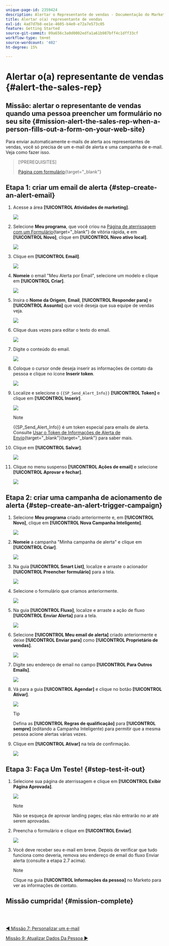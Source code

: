 ```yaml
---
unique-page-id: 2359424
description: Alertar o Representante de vendas - Documentação do Marketo - Documentação do produto
title: Alertar o(a) representante de vendas
exl-id: 4ad7d7b8-ee1e-4605-b4e0-e72a7e573c05
feature: Getting Started
source-git-commit: 09a656c3a0d0002edfa1a61b987bff4c1dff33cf
workflow-type: tm+mt
source-wordcount: '402'
ht-degree: 15%

---
```


# Alertar o(a) representante de vendas {#alert-the-sales-rep}

## Missão: alertar o representante de vendas quando uma pessoa preencher um formulário no seu site {#mission-alert-the-sales-rep-when-a-person-fills-out-a-form-on-your-web-site}

Para enviar automaticamente e-mails de alerta aos representantes de vendas, você só precisa de um e-mail de alerta e uma campanha de e-mail. Veja como fazer isso.

>[!PREREQUISITES]
>
>[Página com formulário](/help/marketo/getting-started/quick-wins/landing-page-with-a-form.md){target="_blank"}

## Etapa 1: criar um email de alerta {#step-create-an-alert-email}

1. Acesse a área **[!UICONTROL Atividades de marketing]**.

   ![](assets/alert-the-sales-rep-1.png)

1. Selecione **Meu programa**, que você criou na [Página de aterrissagem com um Formulário](/help/marketo/getting-started/quick-wins/landing-page-with-a-form.md){target="_blank"} de vitória rápida, e em **[!UICONTROL Novo]**, clique em **[!UICONTROL Novo ativo local]**.

   ![](assets/alert-the-sales-rep-2.png)

1. Clique em **[!UICONTROL Email]**.

   ![](assets/alert-the-sales-rep-3.png)

1. **Nomeie** o email &quot;Meu Alerta por Email&quot;, selecione um modelo e clique em **[!UICONTROL Criar]**.

   ![](assets/alert-the-sales-rep-4.png)

1. Insira o **Nome da Origem**, **Email**, **[!UICONTROL Responder para]** e **[!UICONTROL Assunto]** que você deseja que sua equipe de vendas veja.

   ![](assets/alert-the-sales-rep-5.png)

1. Clique duas vezes para editar o texto do email.

   ![](assets/alert-the-sales-rep-6.png)

1. Digite o conteúdo do email.

   ![](assets/alert-the-sales-rep-7.png)

1. Coloque o cursor onde deseja inserir as informações de contato da pessoa e clique no ícone **Inserir token**.

   ![](assets/alert-the-sales-rep-8.png)

1. Localize e selecione o `{{SP_Send_Alert_Info}}` **[!UICONTROL Token]** e clique em **[!UICONTROL Inserir]**.

   ![](assets/alert-the-sales-rep-9.png)

   >[!NOTE]
   >
   >{{SP_Send_Alert_Info}} é um token especial para emails de alerta. Consulte [Usar o Token de Informações de Alerta de Envio](/help/marketo/product-docs/email-marketing/general/using-tokens/use-the-send-alert-info-token.md){target="_blank"}{target="_blank"} para saber mais.

1. Clique em **[!UICONTROL Salvar]**.

   ![](assets/alert-the-sales-rep-10.png)

1. Clique no menu suspenso **[!UICONTROL Ações de email]** e selecione **[!UICONTROL Aprovar e fechar]**.

   ![](assets/alert-the-sales-rep-11.png)

## Etapa 2: criar uma campanha de acionamento de alerta {#step-create-an-alert-trigger-campaign}

1. Selecione **Meu programa** criado anteriormente e, em **[!UICONTROL Novo]**, clique em **[!UICONTROL Nova Campanha Inteligente]**.

   ![](assets/alert-the-sales-rep-12.png)

1. **Nomeie** a campanha &quot;Minha campanha de alerta&quot; e clique em **[!UICONTROL Criar]**.

   ![](assets/alert-the-sales-rep-13.png)

1. Na guia **[!UICONTROL Smart List]**, localize e arraste o acionador **[!UICONTROL Preencher formulário]** para a tela.

   ![](assets/alert-the-sales-rep-14.png)

1. Selecione o formulário que criamos anteriormente.

   ![](assets/alert-the-sales-rep-15.png)

1. Na guia **[!UICONTROL Fluxo]**, localize e arraste a ação de fluxo **[!UICONTROL Enviar Alerta]** para a tela.

   ![](assets/alert-the-sales-rep-16.png)

1. Selecione **[!UICONTROL Meu email de alerta]** criado anteriormente e deixe **[!UICONTROL Enviar para]** como **[!UICONTROL Proprietário de vendas]**.

   ![](assets/alert-the-sales-rep-17.png)

1. Digite seu endereço de email no campo **[!UICONTROL Para Outros Emails]**.

   ![](assets/alert-the-sales-rep-18.png)

1. Vá para a guia **[!UICONTROL Agendar]** e clique no botão **[!UICONTROL Ativar]**.

   ![](assets/alert-the-sales-rep-19.png)

   >[!TIP]
   >
   >Defina as **[!UICONTROL Regras de qualificação]** para **[!UICONTROL sempre]** (editando a Campanha Inteligente) para permitir que a mesma pessoa acione alertas várias vezes.

1. Clique em **[!UICONTROL Ativar]** na tela de confirmação.

   ![](assets/alert-the-sales-rep-20.png)

## Etapa 3: Faça Um Teste! {#step-test-it-out}

1. Selecione sua página de aterrissagem e clique em **[!UICONTROL Exibir Página Aprovada]**.

   ![](assets/alert-the-sales-21.png)

   >[!NOTE]
   >
   >Não se esqueça de aprovar landing pages; elas não entrarão no ar até serem aprovadas.

1. Preencha o formulário e clique em **[!UICONTROL Enviar]**.

   ![](assets/alert-the-sales-22.png)

1. Você deve receber seu e-mail em breve. Depois de verificar que tudo funciona como deveria, remova seu endereço de email do fluxo Enviar alerta (consulte a etapa 2.7 acima).

   >[!NOTE]
   >
   >Clique na guia **[!UICONTROL Informações da pessoa]** no Marketo para ver as informações de contato.

## Missão cumprida! {#mission-complete}

<br> 

[◄ Missão 7: Personalizar um e-mail](/help/marketo/getting-started/quick-wins/personalize-an-email.md)

[Missão 9: Atualizar Dados Da Pessoa ►](/help/marketo/getting-started/quick-wins/update-person-data.md)
